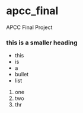 # apcc_final
APCC Final Project

### this is a smaller heading

- this
- is
- a
- bullet
- list

1. one
2. two
3. thr